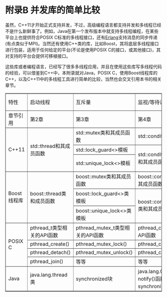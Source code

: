 # 附录B 并发库的简单比较

虽然，C++11才开始正式支持并发，不过，高级编程语言都支持并发和多线程已经不是什么新鲜事了。例如，Java在第一个发布版本中就支持多线程编程，在某些平台上也提供符合POSIX C标准的多线程接口，还有[Erlang](http://www.erlang.org/)支持消息的同步传递(有点类似于MPI)。当然还有使用C++类的库，比如Boost，其将底层多线程接口进行包装，适用于任何给定的平台(不论是使用POSIX C的接口，或其他接口)，其对支持的平台会提供可移植接口。

这些库或者编程语言，已经写了很多多线程应用，并且在使用这些库写多线程代码的经验，可以借鉴到C++中，本附录就对Java，POSIX C，使用Boost线程库的C++，以及C++11中的多线程工具进行简单的比较，当然也会交叉引用本书的相关章节。

<table border=1>
  <td> 特性 </td>
  <td> 启动线程 </td>
  <td> 互斥量 </td>
  <td> 监视/等待谓词 </td>
  <td> 原子操作和并发感知内存模型 </td>
  <td> 线程安全容器 </td>
  <td> Futures(期望) </td>
  <td> 线程池 </td>
  <td> 线程中断 </td>
<tr>
  <td>章节引用</td>
  <td>第2章</td>
  <td>第3章</td>
  <td>第4章</td>
  <td>第5章</td>
  <td>第6章和第7章</td>
  <td>第4章</td>
  <td>第9章</td>
  <td>第9章</td>
</tr>
<tr>
  <td rowspan=3> C++11 </td>
  <td rowspan=3> std::thread和其成员函数 </td>
  <td> std::mutex类和其成员函数 </td>
  <td> std::condition_variable </td>
  <td> std::atomic_xxx类型 </td>
  <td rowspan=3> N/A </td>
  <td> std::future<> </td>
  <td rowspan=3> N/A </td>
  <td rowspan=3> N/A </td>
</tr>
<tr>
  <td> std::lock_guard<>模板 </td>
  <td rowspan=2> std::condition_variable_any类和其成员函数 </td>
  <td> std::atomic<>类模板 </td>
  <td> std::shared_future<> </td>
</tr>
<tr>
  <td> std::unique_lock<>模板 </td>
  <td> std::atomic_thread_fence()函数 </td>
  <td> std::atomic_future<>类模板 </td>
</tr>
<tr>
  <td rowspan=3> Boost线程库 </td>
  <td rowspan=3> boost::thread类和成员函数 </td>
  <td> boost::mutex类和其成员函数 </td>
  <td> boost::condition_variable类和其成员函数 </td>
  <td rowspan=3> N/A </td>
  <td rowspan=3> N/A </td>
  <td> boost::unique_future<>类模板</td>
  <td rowspan=3> N/A </td>
  <td rowspan=3> boost::thread类的interrupt()成员函数</td>
</tr>
<tr>
  <td> boost::lock_guard<>类模板 </td>
  <td rowspan=2> boost::condition_variable_any类和其成员函数 </td>
  <td rowspan=2> boost::shared_future<>类模板</td>
</tr>
<tr>
  <td> boost::unique_lock<>类模板 </td>
</tr>
<tr>
  <td rowspan=4> POSIX C </td>
  <td> pthread_t类型相关的API函数 </td>
  <td> pthread_mutex_t类型相关的API函数</td>
  <td> pthread_cond_t类型相关的API函数</td>
  <td rowspan=4> N/A </td>
  <td rowspan=4> N/A </td>
  <td rowspan=4> N/A </td>
  <td rowspan=4> N/A </td>
  <td rowspan=4> pthread_cancel() </td>
</tr>
<tr>
  <td> pthread_create() </td>
  <td> pthread_mutex_lock() </td>
  <td> pthread_cond_wait() </td>
</tr>
<tr>
  <td> pthread_detach() </td>
  <td> pthread_mutex_unlock() </td>
  <td> pthread_cond_timed_wait() </td>
</tr>
<tr>
  <td> pthread_join() </td>
  <td> 等等 </td>
  <td> 等等 </td>
</tr>
<tr>
  <td> Java </td>
  <td> java.lang.thread类 </td>
  <td> synchronized块 </td>
  <td> java.lang.Object类的wait()和notify()函数，用在内部synchronized块中 </td>
  <td> java.util.concurrent.atomic包中的volatile类型变量 </td>
  <td> java.util.concurrent包中的容器 </td>
  <td> 与java.util.concurrent.future接口相关的类 </td>
  <td> java.util.concurrent.ThreadPoolExecutor类 </td>
  <td> java.lang.Thread类的interrupt()函数 </td>
</tr>
</table>